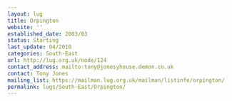 ```yaml
---
layout: lug
title: Orpington
website: ''
established_date: 2003/03
status: Starting
last_update: 04/2010
categories: South-East
url: http://lug.org.uk/node/124
contact_address: mailto:tony@jonesyhouse.demon.co.uk
contact: Tony Jones
mailing_list: https://mailman.lug.org.uk/mailman/listinfo/orpington/
permalink: lugs/South-East/Orpington/
---
```

